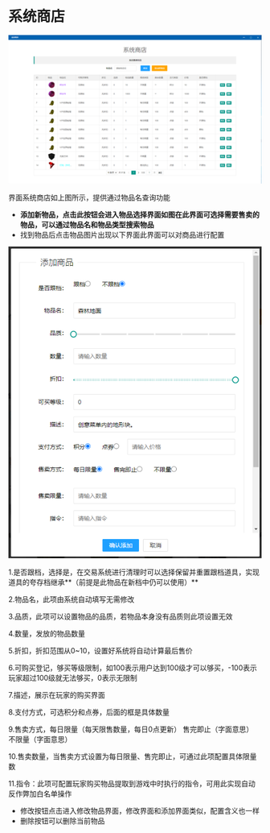 # 系统商店

![](../.gitbook/assets/sd.png)

界面系统商店如上图所示，提供通过物品名查询功能

* **添加新物品，点击此按钮会进入物品选择界面如图在此界面可选择需要售卖的物品，可以通过物品名和物品类型搜索物品**
* 找到物品后点击物品图片出现以下界面此界面可以对商品进行配置

![](../.gitbook/assets/sdtjitem.png)

1.是否跟档，选择是，在交易系统进行清理时可以选择保留并重置跟档道具，实现道具的夸存档继承**（前提是此物品在新档中仍可以使用）**

2.物品名，此项由系统自动填写无需修改

3.品质，此项可以设置物品的品质，若物品本身没有品质则此项设置无效

4.数量，发放的物品数量

5.折扣，折扣范围从0~10，设置好系统将自动计算最后售价

6.可购买登记，够买等级限制，如100表示用户达到100级才可以够买，-100表示玩家超过100级就无法够买，0表示无限制

7.描述，展示在玩家的购买界面

8.支付方式，可选积分和点券，后面的框是具体数量

9.售卖方式，每日限量（每天限售数量，每日0点更新） 售完即止（字面意思） 不限量（字面意思）

10.售卖数量，当售卖方式设置为每日限量、售完即止，可通过此项配置具体限量数

11.指令：此项可配置玩家购买物品提取到游戏中时执行的指令，可用此实现自动反作弊加白名单操作

* 修改按钮点击进入修改物品界面，修改界面和添加界面类似，配置含义也一样
* 删除按钮可以删除当前物品

